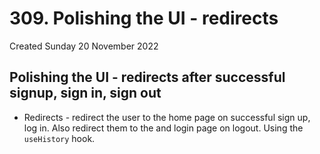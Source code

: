 # 309. Polishing the UI - redirects
Created Sunday 20 November 2022

## Polishing the UI - redirects after successful signup, sign in, sign out
- Redirects - redirect the user to the home page on successful sign up, log in. Also redirect them to the  and login page on logout. Using the `useHistory` hook.